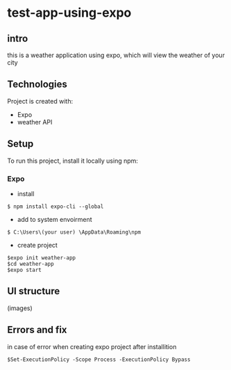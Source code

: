 # test-app-using-expo



## intro 
this is a weather application using expo, which will view the weather of your city 

## Technologies
Project is created with:
* Expo
* weather API

## Setup
To run this project, install it locally using npm:
### Expo 
* install 
```
$ npm install expo-cli --global
```
* add to system envoirment 
```
$ C:\Users\(your user) \AppData\Roaming\npm
```
* create project 
```
$expo init weather-app
$cd weather-app
$expo start 
```

## UI structure 

(images)


## Errors and fix 
in case of error when creating expo project after installition 
```
$Set-ExecutionPolicy -Scope Process -ExecutionPolicy Bypass
```
